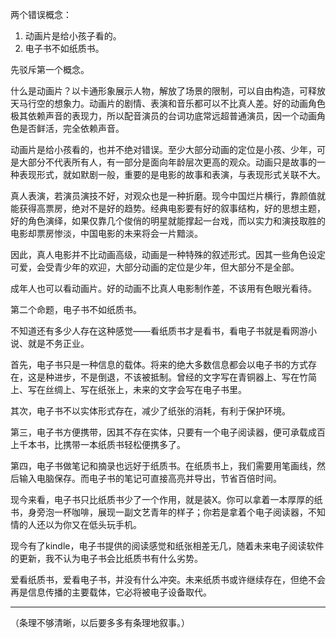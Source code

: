两个错误概念：

1. 动画片是给小孩子看的。
2. 电子书不如纸质书。

先驳斥第一个概念。

什么是动画片？以卡通形象展示人物，解放了场景的限制，可以自由构造，可释放天马行空的想象力。动画片的剧情、表演和音乐都可以不比真人差。好的动画角色极其依赖声音的表现力，所以配音演员的台词功底常远超普通演员，因一个动画角色是否鲜活，完全依赖声音。

动画片是给小孩看的，也并不绝对错误。至少大部分动画的定位是小孩、少年，可是大部分不代表所有人，有一部分是面向年龄层次更高的观众。动画只是故事的一种表现形式，就如默剧一般，重要的是电影的故事和表演，与表现形式关联不大。

真人表演，若演员演技不好，对观众也是一种折磨。现今中国烂片横行，靠颜值就能获得高票房，绝对不是好的趋势。经典电影要有好的叙事结构，好的思想主题，好的角色演绎，如果仅靠几个俊俏的明星就能撑起一台戏，而以实力和演技取胜的电影却票房惨淡，中国电影的未来将会一片黯淡。

因此，真人电影并不比动画高级，动画是一种特殊的叙述形式。因其一些角色设定可爱，会受青少年的欢迎，大部分动画的定位是少年，但大部分不是全部。

成年人也可以看动画片。好的动画不比真人电影制作差，不该用有色眼光看待。

第二个命题，电子书不如纸质书。

不知道还有多少人存在这种感觉——看纸质书才是看书，看电子书就是看网游小说、就是不务正业。

首先，电子书只是一种信息的载体。将来的绝大多数信息都会以电子书的方式存在，这是种进步，不是倒退，不该被抵制。曾经的文字写在青铜器上、写在竹简上、写在丝绸上、写在纸张上，未来的文字会写在电子书里。

其次，电子书不以实体形式存在，减少了纸张的消耗，有利于保护环境。

第三，电子书方便携带，因其不存在实体，只要有一个电子阅读器，便可承载成百上千本书，比携带一本纸质书轻松便携多了。

第四，电子书做笔记和摘录也远好于纸质书。在纸质书上，我们需要用笔画线，然后输入电脑保存。而电子书的笔记可直接高亮并导出，节省百倍时间。

现今来看，电子书只比纸质书少了一个作用，就是装X。你可以拿着一本厚厚的纸书，身旁泡一杯咖啡，展现一副文艺青年的样子；你若是拿着个电子阅读器，不知情的人还以为你又在低头玩手机。

现今有了kindle，电子书提供的阅读感觉和纸张相差无几，随着未来电子阅读软件的更新，我不认为电子书会比纸质书有什么劣势。

爱看纸质书，爱看电子书，并没有什么冲突。未来纸质书或许继续存在，但绝不会再是信息传播的主要载体，它必将被电子设备取代。

-----

（条理不够清晰，以后要多多有条理地叙事。）





